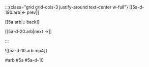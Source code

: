:::{class="grid grid-cols-3 justify-around text-center w-full"}
[[5a-d-19b.arb|← prev]]

[[5a.arb|⌂ back]]

[[5a-d-20.arb|next →]]

:::

![[5a-d-10.arb.mp4]]

#arb #5a #5a-d-10

